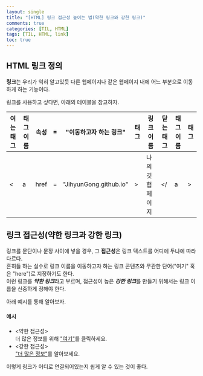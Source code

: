 ```yaml
---
layout: single
title: "[HTML] 링크 접근성 높이는 법(약한 링크와 강한 링크)"
comments: true
categories: [TIL, HTML]
tags: [TIL, HTML, link]
toc: true
---
```


## HTML 링크 정의
**링크**는 우리가 익히 알고있듯 다른 웹페이지나 같은 웹페이지 내에 어느 부분으로 이동하게 하는 기능이다.  

링크를 사용하고 싶다면, 아래의 테이블을 참고하자. 

여는 태그 | 태그 이름 | 속성 | = | "이동하고자 하는 링크" | 태그 | 링크 이름 | 닫는 태그 | 태그 이름 | 태그
--- | --- | --- | --- | --- | --- | --- | --- | --- | --- 
< | a | href | = | "JihyunGong.github.io" | > | 나의 깃헙 페이지 | </ | a | >



## 링크 접근성(약한 링크과 강한 링크)
링크를 문단이나 문장 사이에 넣을 경우, 그 **접근성**은 링크 텍스트를 어디에 두냐에 따라 다르다.  
흔히들 하는 실수로 링크 이름을 이동하고자 하는 링크 콘텐츠와 무관한 단어("여기" 혹은 "here")로 지정하기도 한다.  
이런 링크를 ***약한 링크***라고 부르며, 접근성이 높은 ***강한 링크***를 만들기 위해서는 링크 이름을 신중하게 정해야 한다.  

아래 예시를 통해 알아보자. 

#### 예시
- <약한 접근성>  
  더 많은 정보를 위해 <a href = "JihyunGong.github.io"> "여기"</a>를 클릭하세요.
- <강한 접근성>  
  <a href = "JihyunGong.github.io">"더 많은 정보"</a>를 알아보세요. 

이렇게 링크가 어디로 연결되어있는지 쉽게 알 수 있는 것이 좋다. 
